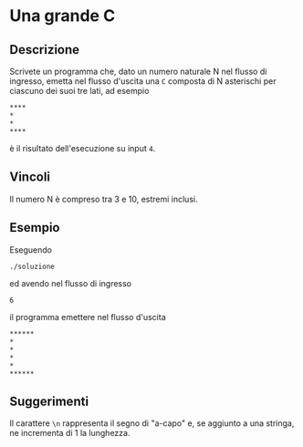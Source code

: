 Una grande C
============

Descrizione
-----------

Scrivete un programma che, dato un numero naturale N nel flusso di ingresso,
emetta nel flusso d'uscita una `C` composta di N asterischi per ciascuno dei
suoi tre lati, ad esempio

    ****
    *
    *
    ****

è il risultato dell'esecuzione su input `4`.


Vincoli
-------

Il numero N è compreso tra 3 e 10, estremi inclusi.


Esempio
-------

Eseguendo

    ./soluzione

ed avendo nel flusso di ingresso

    6

il programma emettere nel flusso d'uscita

    ******
    *
    *
    *
    *
    ******


Suggerimenti
------------

Il carattere `\n` rappresenta il segno di "a-capo" e, se aggiunto a una
stringa, ne incrementa di 1 la lunghezza.
